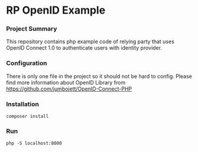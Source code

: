 # RP OpenID Example

### Project Summary

This repository contains php example code of relying party that uses OpenID Connect 1.0 to authenticate users with identity provider. 

### Configuration

There is only one file in the project so it should not be hard to config. Please find more information about OpenID Library from https://github.com/jumbojett/OpenID-Connect-PHP

### Installation

```bashp
composer install
```

### Run

```bashp
php -S localhost:8000
```

